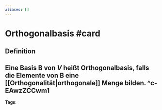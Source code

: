 ```yaml
---
aliases: []
---
```


# Orthogonalbasis #card
## Definition
Eine Basis B von $V$ heißt Orthogonalbasis, falls die Elemente von B eine [[Orthogonalität|orthogonale]] Menge bilden. 
^c-EAwzZCCwm1
---
**Tags**: 